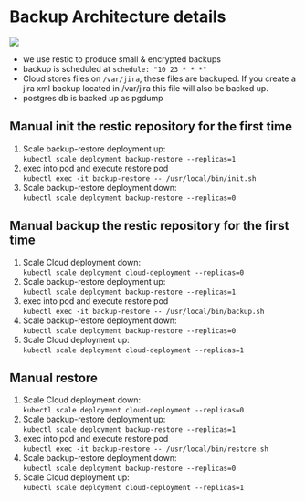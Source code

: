 # Backup Architecture details

![](backup.svg)

* we use restic to produce small & encrypted backups
* backup is scheduled at `schedule: "10 23 * * *"`
* Cloud stores files on `/var/jira`, these files are backuped. If you create a jira xml backup located in /var/jira this file will also be backed up.
* postgres db is backed up as pgdump

## Manual init the restic repository for the first time

1. Scale backup-restore deployment up:   
   `kubectl scale deployment backup-restore --replicas=1`
1. exec into pod and execute restore pod   
   `kubectl exec -it backup-restore -- /usr/local/bin/init.sh`
1. Scale backup-restore deployment down:   
  `kubectl scale deployment backup-restore --replicas=0`



## Manual backup the restic repository for the first time

1. Scale Cloud deployment down:   
  `kubectl scale deployment cloud-deployment --replicas=0`
1. Scale backup-restore deployment up:   
   `kubectl scale deployment backup-restore --replicas=1`
1. exec into pod and execute restore pod   
   `kubectl exec -it backup-restore -- /usr/local/bin/backup.sh`
1. Scale backup-restore deployment down:   
  `kubectl scale deployment backup-restore --replicas=0`
1. Scale Cloud deployment up:   
   `kubectl scale deployment cloud-deployment --replicas=1`


## Manual restore

1. Scale Cloud deployment down:   
  `kubectl scale deployment cloud-deployment --replicas=0`
2. Scale backup-restore deployment up:   
   `kubectl scale deployment backup-restore --replicas=1`
3. exec into pod and execute restore pod   
   `kubectl exec -it backup-restore -- /usr/local/bin/restore.sh`
4. Scale backup-restore deployment down:   
  `kubectl scale deployment backup-restore --replicas=0`
5. Scale Cloud deployment up:   
   `kubectl scale deployment cloud-deployment --replicas=1`
